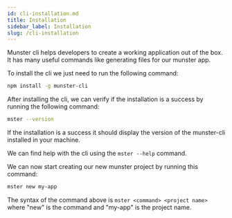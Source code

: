 ```yaml
---
id: cli-installation.md
title: Installation
sidebar_label: Installation
slug: /cli-installation
---
```


Munster cli helps developers to create a working application out of the box.
It has many useful commands like generating files for our munster app.

To install the cli we just need to run the following command:

```bash
npm install -g munster-cli
```

After installing the cli, we can verify if the installation is a success by running the following command:

```bash
mster --version
```

If the installation is a success it should display the version of the munster-cli installed in your machine.

We can find help with the cli using the `mster --help` command.

We can now start creating our new munster project by running this command:

```bash
mster new my-app
```

The syntax of the command above is `mster <command> <project name>` where "new" is the command and "my-app" is the project name.